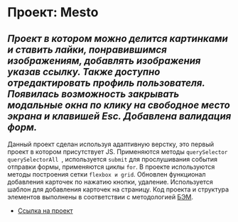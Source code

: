 # Проект: Mesto

_Проект в котором можно делится картинками и ставить лайки, понравившимся изображениям, добавлять изображения указав ссылку. Также доступно отредактировать профиль пользователя. Появилась возможность закрывать модальные окна по клику на свободное место экрана и клавишей Esc. Добавлена валидация форм._
-----

Данный проект сделан используя адаптивную верстку, это первый проект в котором присутствует JS. Применяются методы ```querySelector``` ```querySelectorAll ```, используется ```submit``` для прослушивания события отправки формы, применяются циклы ```for```. В проекте используются методы построения сетки ```flexbox и grid```. Обновлен функционал добавления карточек по нажатию кнопки, удаление. Используется шаблон для добавления карточек на страницу. Код проекта и структура элементов выполнены в соответствии с методологией [БЭМ](https://ru.bem.info/methodology/).

* [Ссылка на проект](https://ilya-bikmetov.github.io/mesto/index.html)
